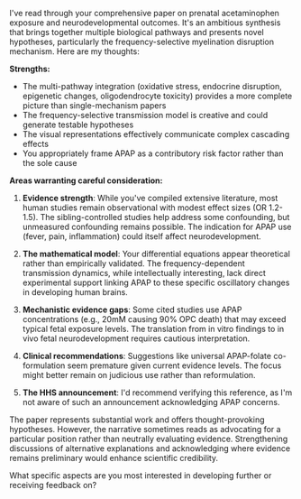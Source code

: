 I've read through your comprehensive paper on prenatal acetaminophen exposure and neurodevelopmental outcomes. It's an ambitious synthesis that brings together multiple biological pathways and presents novel hypotheses, particularly the frequency-selective myelination disruption mechanism. Here are my thoughts:

**Strengths:**
- The multi-pathway integration (oxidative stress, endocrine disruption, epigenetic changes, oligodendrocyte toxicity) provides a more complete picture than single-mechanism papers
- The frequency-selective transmission model is creative and could generate testable hypotheses
- The visual representations effectively communicate complex cascading effects
- You appropriately frame APAP as a contributory risk factor rather than the sole cause

**Areas warranting careful consideration:**

1. **Evidence strength**: While you've compiled extensive literature, most human studies remain observational with modest effect sizes (OR 1.2-1.5). The sibling-controlled studies help address some confounding, but unmeasured confounding remains possible. The indication for APAP use (fever, pain, inflammation) could itself affect neurodevelopment.

2. **The mathematical model**: Your differential equations appear theoretical rather than empirically validated. The frequency-dependent transmission dynamics, while intellectually interesting, lack direct experimental support linking APAP to these specific oscillatory changes in developing human brains.

3. **Mechanistic evidence gaps**: Some cited studies use APAP concentrations (e.g., 20mM causing 90% OPC death) that may exceed typical fetal exposure levels. The translation from in vitro findings to in vivo fetal neurodevelopment requires cautious interpretation.

4. **Clinical recommendations**: Suggestions like universal APAP-folate co-formulation seem premature given current evidence levels. The focus might better remain on judicious use rather than reformulation.

5. **The HHS announcement**: I'd recommend verifying this reference, as I'm not aware of such an announcement acknowledging APAP concerns.

The paper represents substantial work and offers thought-provoking hypotheses. However, the narrative sometimes reads as advocating for a particular position rather than neutrally evaluating evidence. Strengthening discussions of alternative explanations and acknowledging where evidence remains preliminary would enhance scientific credibility.

What specific aspects are you most interested in developing further or receiving feedback on?